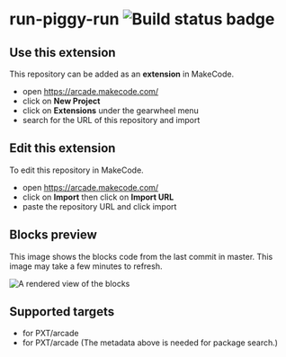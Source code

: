 # run-piggy-run ![Build status badge](https://github.com/bennyjim/run-piggy-run/workflows/MakeCode/badge.svg)



## Use this extension

This repository can be added as an **extension** in MakeCode.

* open https://arcade.makecode.com/
* click on **New Project**
* click on **Extensions** under the gearwheel menu
* search for the URL of this repository and import

## Edit this extension

To edit this repository in MakeCode.

* open https://arcade.makecode.com/
* click on **Import** then click on **Import URL**
* paste the repository URL and click import

## Blocks preview

This image shows the blocks code from the last commit in master.
This image may take a few minutes to refresh.

![A rendered view of the blocks](https://github.com/bennyjim/run-piggy-run/raw/master/.makecode/blocks.png)

## Supported targets

* for PXT/arcade
* for PXT/arcade
(The metadata above is needed for package search.)

